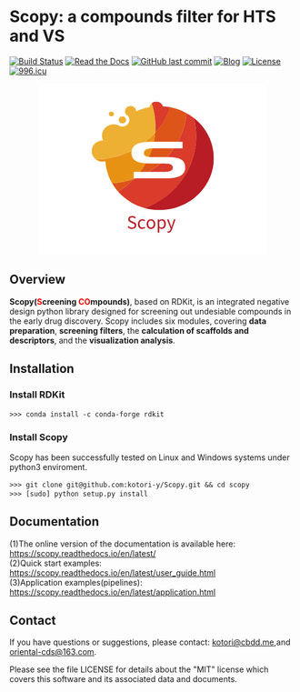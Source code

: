 # Scopy: a compounds filter for HTS and VS

[![Build Status](https://travis-ci.com/kotori-y/Scopy.svg?branch=master)](https://travis-ci.com/kotori-y/Scopy) [![Read the Docs](https://img.shields.io/readthedocs/scopy)](https://scopy.readthedocs.io/en/latest/) [![GitHub last commit](https://img.shields.io/github/last-commit/kotori-y/scopy)](https://github.com/kotori-y/Scopy/commits/master) [![Blog](https://img.shields.io/badge/blog-iamkotori-informational)](https://blog.iamkotori.com/) [![License](https://img.shields.io/badge/license-MIT-green)](https://opensource.org/licenses/MIT) [![996.icu](https://img.shields.io/badge/link-996.icu-red.svg)](https://996.icu)

<div align=center>
    <img src='Scopy.png'>
</div>

## Overview

**Scopy(<font color='red'>S</font>creening <font color='red'>CO</font>mpounds)**, based on RDKit, is an integrated negative design python library designed for screening out undesiable compounds in the early drug discovery. Scopy includes six modules, covering **data preparation**, **screening filters**, the **calculation of scaffolds and descriptors**, and the **visualization analysis**.

## Installation

### Install RDKit

```
>>> conda install -c conda-forge rdkit
```

### Install Scopy

Scopy has been successfully tested on Linux and Windows systems under python3 enviroment.

```
>>> git clone git@github.com:kotori-y/Scopy.git && cd scopy
>>> [sudo] python setup.py install
```

## Documentation

(1)The online version of the documentation is available here: https://scopy.readthedocs.io/en/latest/<br>(2)Quick start examples: https://scopy.readthedocs.io/en/latest/user_guide.html<br>(3)Application examples(pipelines): https://scopy.readthedocs.io/en/latest/application.html

## Contact

If you have questions or suggestions, please contact: kotori@cbdd.me,and oriental-cds@163.com.

Please see the file LICENSE for details about the "MIT" license which covers this software and its associated data and documents.
